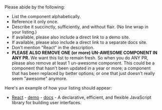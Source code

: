 Please abide by the following:

- List the component alphabetically.
- Reference it only once.
- Describe it succinctly, sufficiently, and without flair. (No line wrap in your listing.)
- If available, please also include a direct link to a demo site.
- If available, please also include a direct link to a separate docs site.
- Don't mention "React" in the description.
- **PLEASE ALSO REMOVE ONE (or more) UN-AWESOME COMPONENT IN ANY PR.** We want
  this list to remain fresh. So when you do ANY PR, please also remove at least
  1 un-awesome component. This could be a component that hasn't been updated in
  a year or more; a component that has been replaced by better options; or one
  that just doesn't really seem "awesome" anymore.

Here's an example of how your listing should appear:

- [React](https://github.com/facebook/react) - [demo](https://reactjs.org/) - [docs](https://reactjs.org/docs/getting-started.html) - A declarative, efficient, and flexible JavaScript library for building user interfaces.
